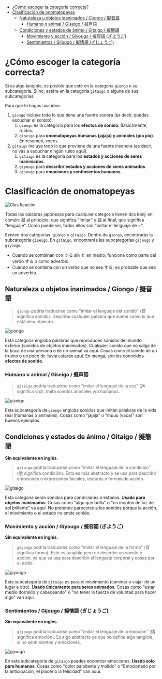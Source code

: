 - [¿Cómo escoger la categoría correcta?](#cómo-escoger-la-categoría-correcta)
- [Clasificación de onomatopeyas](#clasificación-de-onomatopeyas)
  - [Naturaleza u objetos inanimados / Giongo / 擬音語](#naturaleza-u-objetos-inanimados--giongo--擬音語)
    - [Humano o animal / Giseigo / 擬声語](#humano-o-animal--giseigo--擬声語)
  - [Condiciones y estados de ánimo / Gitaigo / 擬態語](#condiciones-y-estados-de-ánimo--gitaigo--擬態語)
    - [Movimiento y acción / Giyougo / 擬容語 (ぎようご)](#movimiento-y-acción--giyougo--擬容語-ぎようご)
    - [Sentimientos / Gijougo / 擬情語 (ぎじょうご)](#sentimientos--gijougo--擬情語-ぎじょうご)

# ¿Cómo escoger la categoría correcta?

Si es algo tangible, es posible que esté en la categoría `giongo` o su subcategoría. Si no, estára en la categoría `gitaigo` o alguna de sus subcategorías.

Para que te hagas una idea:

1. `giongo` incluye todo lo que tiene una fuente sonora (es decir, puedes escuchar el sonido).
   1. `giongo` es la categoría para los **efectos de sonido**. Básicamente, ruidos.
   2. `giseigo` para **onomatopeyas humanas (jajaja) y animales (pio pio)**. En resumen, voces.
2. `gitaigo` incluye todo lo que proviene de una fuente insonora (es decir, no vas a escuchar ningún ruido aquí).
   1. `gitaigo` es la categoría para los **estados y acciones de seres inanimados**.
   2. `giyougo` para **describir estados y acciones de seres animados**.
   3. `gijougo` para **emociones y sentimientos humanos**.

# Clasificación de onomatopeyas

![Clasificación](https://i.imgur.com/vcB6cMs.png)

Todas las palabras japonesas para cualquier categoría tienen dos kanji en común: 擬 al principio, que significa "imitar" y 語 al final, que significa "lenguaje". Como puede ver, todos ellos son "imitar el lenguaje de ~".

Existen dos categorías: `giongo` y `gitaigo`. Dentro de `giongo`, encontrarás la subcategoría `giseigo`. En `gitaigo`, encontrarás las subcategorías `gijougo` y `giyougo`.

- Cuando se combinan con する sin と en medio, funciona como parte del verbo する o como adverbio.
- Cuando se combina con un verbo que no sea する, es probable que sea un adverbio.

## Naturaleza u objetos inanimados / Giongo / 擬音語

> `giongo` podría traducirse como "imitar el lenguaje del sonido" (音 significa sonido). Describe cualquier palabra que suene como lo que está describiendo.

![giongo](http://blog.gengo.com/wp-content/uploads/2016/06/zaa-zaa.png)

Esta categoría engloba palabras que reproducen sonidos del mundo exterior (sonidos de objetos inanimados). Cualquier sonido que no salga de la boca de una persona o de un animal va aquí. Cosas como el sonido de un trueno o un poco de lluvia estarán aquí. En manga, son los conocidos **efectos de sonido**.

### Humano o animal / Giseigo / 擬声語

> `giseigo` podría traducirse como "imitar el lenguaje de la voz" (声 significa voz). Imita sonidos animales y/o humanos.

![giseigo](https://alu-web-herokuapp-com.global.ssl.fastly.net/cropped_images/tNaKgqdekbOj9WGGfdo51zGKa1G3/c_1601820562559?auto=webp&format=jpg&width=680)

Esta subcategoría de `giongo` engloba sonidos que imitan palabras de la vida real (humanas o animales). Cosas como "jajaja" o "muuu (vaca)" son buenos ejemplos.

## Condiciones y estados de ánimo / Gitaigo / 擬態語

**Sin equivalente en inglés**.

> `gitaigo` podría traducirse como "imitar el lenguaje de la condición" (態 significa condición). Esto es más abstracto y se usa para describir emociones o expresiones faciales, texturas o formas de acción.

![gitaigo](http://blog.gengo.com/wp-content/uploads/2016/06/gusya-gusya.png)

Esta categoría serán sonidos para condiciones o estados. **Usado para objetos inanimados**. Cosas como "algo que brilla" o "un montón de luz de sol brillante" va aquí. No pretende parecerse a los sonidos porque la acción, el movimiento o el estado no emite sonido.

### Movimiento y acción / Giyougo / 擬容語 (ぎようご)

**Sin equivalente en inglés**.

> `giyougo` podría traducirse como "imitar el lenguaje de la forma" (容 significa forma). Esto es tangible pero no describe un sonido o acción, ya que se usa para describir el lenguaje corporal y cosas por el estilo.

![giyougo](https://pbs.twimg.com/media/FE3aS_FakAIjZ0L.jpg)

Esta subcategoría de `gitaigo` es para el movimiento (caminar o viajar de un lugar a otro). **Usado únicamente para seres animados**. Cosas como "estar medio dormido y cabeceando" o "no tener la fuerza de voluntad para hacer algo" van aquí.

### Sentimientos / Gijougo / 擬情語 (ぎじょうご)

**Sin equivalente en inglés**.

> `gijougo` podría traducirse como "imitar el lenguaje de la emoción" (情 significa emoción). Es algo abstracto ya que no define algo tangible, si no sentimientos y emociones.

![gijougo](https://img-cdn.jg.jugem.jp/445/15130/20060307_141520.jpg)

En esta subcategoría de `gitaigo` puedes encontrar emociones. **Usado solo para humanos**. Cosas como "dolor palpitante y molido" o "Emocionado por la anticipación, el placer o la felicidad" van aquí.